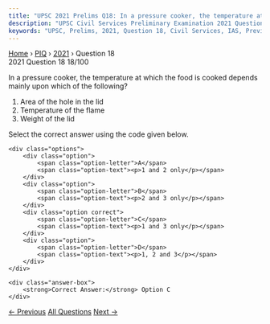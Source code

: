 ```yaml
---
title: "UPSC 2021 Prelims Q18: In a pressure cooker, the temperature at which the food is c..."
description: "UPSC Civil Services Preliminary Examination 2021 Question 18 with options and answer"
keywords: "UPSC, Prelims, 2021, Question 18, Civil Services, IAS, Previous Year Questions"
---
```


<nav class="breadcrumb">
    <a href="../../">Home</a>
    <span>›</span>
    <a href="../">PIQ</a>
    <span>›</span>
    <a href="./">2021</a>
    <span>›</span>
    <span>Question 18</span>
</nav>

<div class="question-header">
    <div class="question-meta">
        <span class="year-badge">2021</span>
        <span class="question-number">Question 18</span>
        <span class="progress">18/100</span>
    </div>
    <div class="progress-bar">
        <div class="progress-fill" style="width: 18.0%"></div>
    </div>
</div>

<div class="question-content">
    <div class="question-text">
        <p>In a pressure cooker, the temperature at which the food is cooked depends<br />
mainly upon which of the following?</p>
<ol>
<li>Area of the hole in the lid</li>
<li>Temperature of the flame</li>
<li>Weight of the lid</li>
</ol>
<p>Select the correct answer using the code given below.</p>
    </div>
    
    <div class="options">
        <div class="option">
            <span class="option-letter">A</span>
            <span class="option-text"><p>1 and 2 only</p></span>
        </div>
        <div class="option">
            <span class="option-letter">B</span>
            <span class="option-text"><p>2 and 3 only</p></span>
        </div>
        <div class="option correct">
            <span class="option-letter">C</span>
            <span class="option-text"><p>1 and 3 only</p></span>
        </div>
        <div class="option">
            <span class="option-letter">D</span>
            <span class="option-text"><p>1, 2 and 3</p></span>
        </div>
    </div>

    <div class="answer-box">
        <strong>Correct Answer:</strong> Option C
    </div>
</div>

<div class="question-nav">
    <a href="../q017-bollgard-i-and-bollgard-ii-technologies-are-mentio/" class="nav-btn prev">← Previous</a>
    <a href="../" class="nav-btn center">All Questions</a>
    <a href="../q019-consider-the-following-1-bacteria-2-fungi-3-virus/" class="nav-btn next">Next →</a>
</div>
